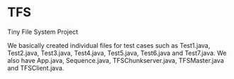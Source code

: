 TFS
===

Tiny File System Project

We basically created individual files for test cases such as Test1.java, Test2.java, Test3.java, Test4.java, Test5.java, Test6.java and Test7.java. We also have App.java, Sequence.java, TFSChunkserver.java, TFSMaster.java and TFSClient.java.

